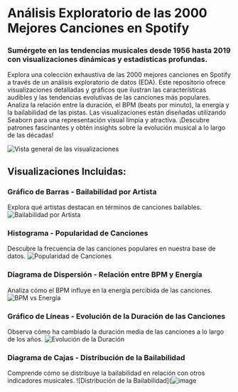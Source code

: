 # Análisis Exploratorio de las 2000 Mejores Canciones en Spotify

### Sumérgete en las tendencias musicales desde 1956 hasta 2019 con visualizaciones dinámicas y estadísticas profundas.

Explora una colección exhaustiva de las 2000 mejores canciones en Spotify a través de un análisis exploratorio de datos (EDA). Este repositorio ofrece visualizaciones detalladas y gráficos que ilustran las características audibles y las tendencias evolutivas de las canciones más populares. Analiza la relación entre la duración, el BPM (beats por minuto), la energía y la bailabilidad de las pistas. Las visualizaciones están diseñadas utilizando Seaborn para una representación visual limpia y atractiva. ¡Descubre patrones fascinantes y obtén insights sobre la evolución musical a lo largo de las décadas!

![Vista general de las visualizaciones](https://github.com/user-attachments/assets/5a9e9bd0-df33-44a9-988f-d87c3227e7bf)

## Visualizaciones Incluidas:

### Gráfico de Barras - Bailabilidad por Artista
Explora qué artistas destacan en términos de canciones bailables.
![Bailabilidad por Artista](https://github.com/user-attachments/assets/5719d858-69e0-4338-ba86-b519b52eda1a)

### Histograma - Popularidad de Canciones
Descubre la frecuencia de las canciones populares en nuestra base de datos.
![Popularidad de Canciones](https://github.com/user-attachments/assets/1eba9fe1-f02e-4cff-abc6-8116bd00619b)

### Diagrama de Dispersión - Relación entre BPM y Energía
Analiza cómo el BPM influye en la energía percibida de las canciones.
![BPM vs Energía](https://github.com/user-attachments/assets/35c92778-d1b5-4051-aaee-12db67181f95)

### Gráfico de Líneas - Evolución de la Duración de las Canciones
Observa cómo ha cambiado la duración media de las canciones a lo largo de los años.
![Evolución de la Duración](https://github.com/user-attachments/assets/f0461406-6ab3-4b60-b0dd-4fe1988e411a)

### Diagrama de Cajas - Distribución de la Bailabilidad
Comprende cómo se distribuye la bailabilidad en relación con otros indicadores musicales.
![Distribución de la Bailabilidad](![image](https://github.com/user-attachments/assets/563a635e-7fc1-4a42-9c3e-59b735283545)
